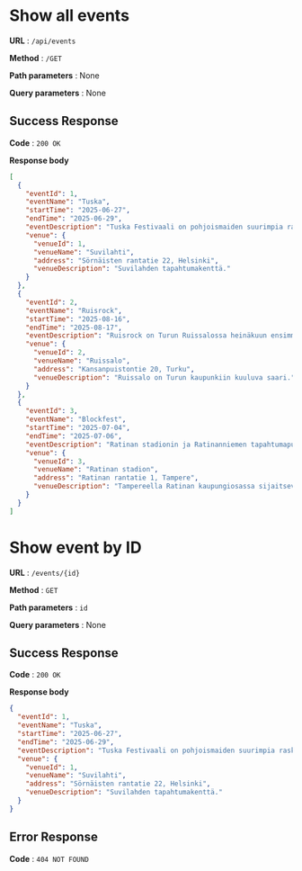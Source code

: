 # Show all events

**URL** : `/api/events`

**Method** : `/GET`

**Path parameters** : None

**Query parameters** : None

## Success Response 

**Code** : `200 OK`

**Response body**

```json
[
  {
    "eventId": 1,
    "eventName": "Tuska",
    "startTime": "2025-06-27",
    "endTime": "2025-06-29",
    "eventDescription": "Tuska Festivaali on pohjoismaiden suurimpia raskaanmusiikin tapahtumia.",
    "venue": {
      "venueId": 1,
      "venueName": "Suvilahti",
      "address": "Sörnäisten rantatie 22, Helsinki",
      "venueDescription": "Suvilahden tapahtumakenttä."
    }
  },
  {
    "eventId": 2,
    "eventName": "Ruisrock",
    "startTime": "2025-08-16",
    "endTime": "2025-08-17",
    "eventDescription": "Ruisrock on Turun Ruissalossa heinäkuun ensimmäisenä viikonloppuna järjestettävä Suomen merkittävimpiin festivaaleihin kuuluva musiikkifestivaali.",
    "venue": {
      "venueId": 2,
      "venueName": "Ruissalo",
      "address": "Kansanpuistontie 20, Turku",
      "venueDescription": "Ruissalo on Turun kaupunkiin kuuluva saari."
    }
  },
  {
    "eventId": 3,
    "eventName": "Blockfest",
    "startTime": "2025-07-04",
    "endTime": "2025-07-06",
    "eventDescription": "Ratinan stadionin ja Ratinanniemen tapahtumapuiston alueella vuosittain järjestettävä Pohjoismaiden suurin hiphop-festivaali.",
    "venue": {
      "venueId": 3,
      "venueName": "Ratinan stadion",
      "address": "Ratinan rantatie 1, Tampere",
      "venueDescription": "Tampereella Ratinan kaupungiosassa sijaitseva stadion"
    }
  }
]
```

# Show event by ID

**URL** : `/events/{id}`

**Method** : `GET`

**Path parameters** : `id`

**Query parameters** : None

## Success Response

**Code** : `200 OK`

**Response body**

```json
{
  "eventId": 1,
  "eventName": "Tuska",
  "startTime": "2025-06-27",
  "endTime": "2025-06-29",
  "eventDescription": "Tuska Festivaali on pohjoismaiden suurimpia raskaanmusiikin tapahtumia.",
  "venue": {
    "venueId": 1,
    "venueName": "Suvilahti",
    "address": "Sörnäisten rantatie 22, Helsinki",
    "venueDescription": "Suvilahden tapahtumakenttä."
  }
}
```

## Error Response 

**Code** : `404 NOT FOUND`